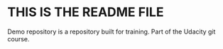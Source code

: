 # THIS IS THE README FILE

Demo repository is a repository built for training.  Part of the Udacity git course.